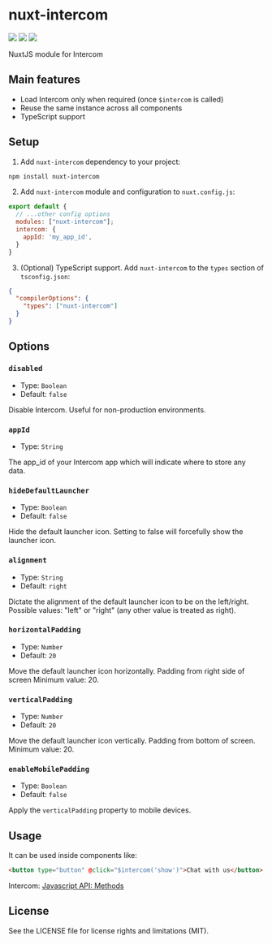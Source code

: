 # nuxt-intercom

<a href="https://www.npmjs.com/package/nuxt-intercom"><img src="https://img.shields.io/npm/v/nuxt-intercom?style=flat-square"></a> <a href="https://www.npmjs.com/package/nuxt-intercom"><img src="https://img.shields.io/npm/dt/nuxt-intercom?style=flat-square"></a> <a href="#"><img src="https://img.shields.io/github/license/dogchef-be/nuxt-intercom?style=flat-square"></a>

NuxtJS module for Intercom

## Main features

- Load Intercom only when required (once `$intercom` is called)
- Reuse the same instance across all components
- TypeScript support

## Setup

1. Add `nuxt-intercom` dependency to your project:

```bash
npm install nuxt-intercom
```

2. Add `nuxt-intercom` module and configuration to `nuxt.config.js`:

```js
export default {
  // ...other config options
  modules: ["nuxt-intercom"];
  intercom: {
    appId: 'my_app_id',
  }
}
```

3. (Optional) TypeScript support. Add `nuxt-intercom` to the `types` section of `tsconfig.json`:

```json
{
  "compilerOptions": {
    "types": ["nuxt-intercom"]
  }
}
```

## Options

### `disabled`

- Type: `Boolean`
- Default: `false`

Disable Intercom. Useful for non-production environments.

### `appId`

- Type: `String`

The app_id of your Intercom app which will indicate where to store any data.

### `hideDefaultLauncher`

- Type: `Boolean`
- Default: `false`

Hide the default launcher icon. Setting to false will forcefully show the launcher icon.

### `alignment`

- Type: `String`
- Default: `right`

Dictate the alignment of the default launcher icon to be on the left/right. Possible values: "left" or "right" (any other value is treated as right).

### `horizontalPadding`

- Type: `Number`
- Default: `20`

Move the default launcher icon horizontally. Padding from right side of screen Minimum value: 20.

### `verticalPadding`

- Type: `Number`
- Default: `20`

Move the default launcher icon vertically. Padding from bottom of screen. Minimum value: 20.

### `enableMobilePadding`

- Type: `Boolean`
- Default: `false`

Apply the `verticalPadding` property to mobile devices.

## Usage

It can be used inside components like:

```html
<button type="button" @click="$intercom('show')">Chat with us</button>
```

Intercom: [Javascript API: Methods](https://developers.intercom.com/installing-intercom/docs/intercom-javascript)

## License

See the LICENSE file for license rights and limitations (MIT).
